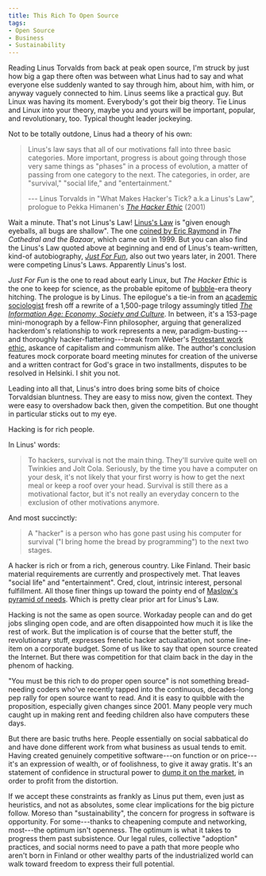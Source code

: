 ```yaml
---
title: This Rich To Open Source
tags:
- Open Source
- Business
- Sustainability
---
```


Reading Linus Torvalds from back at peak open source, I'm struck by just how big a gap there often was between what Linus had to say and what everyone else suddenly wanted to say through him, about him, with him, or anyway vaguely connected to him.  Linus seems like a practical guy.  But Linux was having its moment.  Everybody's got their big theory.  Tie Linus and Linux into your theory, maybe you and yours will be important, popular, and revolutionary, too.  Typical thought leader jockeying.

Not to be totally outdone, Linus had a theory of his own:

> Linus's law says that all of our motivations fall into three basic categories.  More important, progress is about going through those very same things as "phases" in a process of evolution, a matter of passing from one category to the next.  The categories, in order, are "survival," "social life," and "entertainment."
>
> --- Linus Torvalds in "What Makes Hacker's Tick? a.k.a Linus's Law", prologue to Pekka Himanen's [_The Hacker Ethic_](https://www.penguinrandomhouse.com/books/80240/the-hacker-ethic-by-pekka-himanen/) (2001)

Wait a minute.  That's not Linus's Law!  [Linus's Law](https://en.wikipedia.org/wiki/Linus%27s_law) is "given enough eyeballs, all bugs are shallow".  The one [coined by Eric Raymond](http://www.catb.org/~esr/writings/cathedral-bazaar/cathedral-bazaar/ar01s04.html) in  _The Cathedral and the Bazaar_, which came out in 1999.  But you can also find the Linus's Law quoted above at beginning and end of Linus's team-written, kind-of autobiography, [_Just For Fun_](https://www.harperbusiness.com/book/9780066620732/Just-for-Fun-Linus-Torvalds-and-David-Diamond/), also out two years later, in 2001.  There were competing Linus's Laws.  Apparently Linus's lost.

_Just For Fun_ is the one to read about early Linux, but _The Hacker Ethic_ is the one to keep for science, as the probable epitome of [bubble](https://en.wikipedia.org/wiki/Dot-com_bubble)-era theory hitching.  The prologue is by Linus.  The epilogue's a tie-in from an [academic sociologist](https://en.wikipedia.org/wiki/Manuel_Castells) fresh off a rewrite of a 1,500-page trilogy assumingly titled [_The Information Age: Economy, Society and Culture_](https://en.wikipedia.org/wiki/The_Information_Age:_Economy,_Society_and_Culture).  In between, it's a 153-page mini-monograph by a fellow-Finn philosopher, arguing that generalized hackerdom's relationship to work represents a new, paradigm-busting---and thoroughly hacker-flattering---break from Weber's [Protestant work ethic](https://en.wikipedia.org/wiki/Protestant_work_ethic), askance of capitalism and communism alike.  The author's conclusion features mock corporate board meeting minutes for creation of the universe and a written contract for God's grace in two installments, disputes to be resolved in Helsinki.  I shit you not.

Leading into all that, Linus's intro does bring some bits of choice Torvaldsian bluntness.  They are easy to miss now, given the context.  They were easy to overshadow back then, given the competition.  But one thought in particular sticks out to my eye.

Hacking is for rich people.

In Linus' words:

> To hackers, survival is not the main thing.  They'll survive quite well on Twinkies and Jolt Cola.  Seriously, by the time you have a computer on your desk, it's not likely that your first worry is how to get the next meal or keep a roof over your head.  Survival is still there as a motivational factor, but it's not really an everyday concern to the exclusion of other motivations anymore.

And most succinctly:

> A "hacker" is a person who has gone past using his computer for survival ("I bring home the bread by programming") to the next two stages.

A hacker is rich or from a rich, generous country.  Like Finland.  Their basic material requirements are currently and prospectively met.  That leaves "social life" and "entertainment".  Cred, clout, intrinsic interest, personal fulfillment.  All those finer things up toward the pointy end of [Maslow's pyramid of needs](https://commons.wikimedia.org/w/index.php?title=File:MaslowHierarchy.png&oldid=707155329).  Which is pretty clear prior art for Linus's Law.

Hacking is not the same as open source.  Workaday people can and do get jobs slinging open code, and are often disappointed how much it is like the rest of work.  But the implication is of course that the better stuff, the revolutionary stuff, expresses frenetic hacker actualization, not some line-item on a corporate budget.  Some of us like to say that open source created the Internet.  But there was competition for that claim back in the day in the phenom of hacking.

"You must be this rich to do proper open source" is not something bread-needing coders who've recently tapped into the continuous, decades-long pep rally for open source want to read.  And it is easy to quibble with the proposition, especially given changes since 2001.  Many people very much caught up in making rent and feeding children also have computers these days.

But there are basic truths here.  People essentially on social sabbatical do and have done different work from what business as usual tends to emit.  Having created genuinely competitive software---on function or on price---it's an expression of wealth, or of foolishness, to give it away gratis.  It's an statement of confidence in structural power to [dump it on the market](https://en.wikipedia.org/wiki/Dumping_(pricing_policy)), in order to profit from the distortion.

If we accept these constraints as frankly as Linus put them, even just as heuristics, and not as absolutes, some clear implications for the big picture follow.  Moreso than "sustainability", the concern for progress in software is opportunity.  For some---thanks to cheapening compute and networking, most---the optimum isn't openness.  The optimum is what it takes to progress them past subsistence.  Our legal rules, collective "adoption" practices, and social norms need to pave a path that more people who aren't born in Finland or other wealthy parts of the industrialized world can walk toward freedom to express their full potential.
